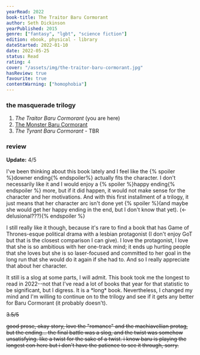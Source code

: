 ```yaml
---
yearRead: 2022
book-title: The Traitor Baru Cormorant
author: Seth Dickinson
yearPublished: 2015
genre: ["fantasy", "lgbt", "science fiction"]
edition: ebook, physical - library
dateStarted: 2022-01-10
date: 2022-05-25
status: Read
rating: 4
cover: "/assets/img/the-traitor-baru-cormorant.jpg"
hasReview: true
favourite: true
contentWarning: ["homophobia"]
---
```


### the masquerade trilogy

1. *The Traitor Baru Cormorant* (you are here)
2. [The Monster Baru Cormorant](/logs/books/the-monster-baru-cormorant)
3. *The Tyrant Baru Cormorant* - TBR

### review

**Update:** 4/5

I've been thinking about this book lately and I feel like the {% spoiler %}downer ending{% endspoiler%} actually fits the character. I don't necessarily like it and I would enjoy a {% spoiler %}happy ending{% endspoiler %} more, but if it did happen, it would not make sense for the  character and her motivations. And with this first installment of a  trilogy, it just means that her character arc isn't done yet {% spoiler %}(and maybe she would get her happy ending in the end, but I don't know that yet). (<- delusional???){% endspoiler %}

I still really like it though, because it's rare to find a book that has  Game of Thrones-esque political drama with a lesbian protagonist (I  don't enjoy GoT but that is the closest comparison I can give). I love  the protagonist, I love that she is so ambitious with her one-track  mind; it ends up hurting people that she loves but she is so  laser-focused and committed to her goal in the long run that she would  do it again if she had to. And so I really appreciate that about her  character.

It still is a slog at some parts, I will admit. This  book took me the longest to read in 2022--not that I've read a lot of  books that year for that statistic to be significant, but I digress. It  is a \*long\* book. Nevertheless, I changed my mind and I'm willing  to continue on to the trilogy and see if it gets any better for Baru  Cormorant (it probably doesn't).

~~3.5/5~~

~~good  prose, okay story, love the "romance" and the machiavellian protag, but  the ending... the final battle was a slog, and the twist was somehow  unsatisfying. like a twist for the sake of a twist. i know baru is  playing the longest con here but i don't have the patience to see it  through, sorry.~~